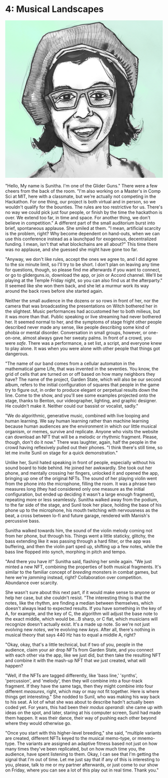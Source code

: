 # 4: Musical Landscapes

![image](assets/images/musician.jpg)

"Hello, My name is Sunitha. I'm one of the Glider Guns." There were a few cheers from the back of the room. "I'm also working on a Master's in Comp Sci at MIT, here with a classmate, but we're actually not competing in the Hackathon. For one thing, our project is both virtual and in person, so we wouldn't qualify for the bounties. The rules are too restrictive for us. There's no way we could pick just four people, or finish by the time the hackathon is over. We extend too far, in time and space. For another thing, we don't believe in competition." A different part of the small auditorium burst into brief, spontaneous applause. She smiled at them. "I mean, artificial scarcity is the problem, right? Why become dependent on hand-outs, when we can use this conference instead as a launchpad for exogenous, decentralized funding. I mean, isn't that what blockchains are all about?" This time there was no applause, and she guessed she might have gone too far.

"Anyway, we don't like rules, accept the ones we agree to, and I did agree to the six minute limit, so I'll try to be short. I don't plan on leaving any time for questions, though, so please find me afterwards if you want to connect, or go to gliderguns.io, download the app, or join or Accord channel. We'll be playing at the Temple Friday night, so you can also find us at the afterparty." It seemed like she won them back, and she let a murmur work its way around the back rows before she started again.

Neither the small audience in the dozens or so rows in front of her, nor the camera that was broadcasting the presentations on Witch bothered her in the slightest. Music performances had accustomed her to both milieus, but it was more than that. Public speaking or live streaming had never bothered her. It seemed normal to her, and the symptoms of stage fright other people described never made any sense, like people describing some kind of phobia or mental disorder. Conversation in small groups, however, or one-on-one, almost always gave her sweaty palms. In front of a crowd, you were *safe*. There was a performance, a set list, a script, and everyone knew to play alone. It was when you were alone with other people that things got dangerous.

"The name of our band comes from a cellular automaton in the mathematical game Life, that was invented in the seventies. You know, the grid of cells that are turned on or off based on how many neighbors they have? The name of the project, Garden State, which will also be our second album, refers to the initial configuration of squares that people in the game try to figure out, in order to produce elegant or perpetual results down the line. Come to the show, and you'll see some examples projected onto the stage, thanks to Benton, our videographer, lighting, and graphic designer. He couldn't make it. Neither could our bassist or vocalist, sadly."

"We do algorithmic, generative music, combined with live looping and human learning. We say human learning rather than machine learning because human audiences are the environment in which our little musical organism, or memes, survive and replicate. Anyone who visits the website can download an NFT that will be a melodic or rhythmic fragment. Please, though, don't do it now." There was laughter, again, half the people in the crowd having reflexively pulled out their phones. "I think there's still time, so let me invite Sunil on stage for a quick demonstration."

Unlike her, Sunil hated speaking in front of people, especially without his sound board to hide behind. He joined her awkwardly. She took out her phone, and mentally crossing her fingers, unlocked it and opened the app, bringing up one of the original NFTs. The sound of her playing violin went from the phone into the microphone, filling the room. It was a phrase two measures long (they had considered only one measure as the initial configuration, but ended up deciding it wasn't a large enough fragment), repeating more or less seamlessly. Sunitha walked away from the podium, to the far side of the stage, and Sunil took her place, holding the base of his phone up to the microphone, his mouth twitching with nervousness as the beat, a cross between lo-fi and future garage, rendered with Manish's percussive bass.

Sunitha walked towards him, the sound of the violin melody coming not from her phone, but through his. Things went a little staticky, glitchy, the bass extending like it was passing through a hard filter, or the app was buffering, and then the violin part sped up, shifting up a few notes, while the bass line flopped into synch, morphing in pitch and tempo.

"And there you have it!" Sunitha said, flashing her smile again. "We just minted a new NFT, combining the properties of both musical fragments. It's similar to the familiar concept of *breeding* monsters in combat games, but here we're *jamming* instead, right? Collaboration over competition. Abundance over scarcity.

She wasn't sure about this next part, if it would make sense to anyone or help her case, but she couldn't resist. "The interesting thing is that the notes, like the rhythm, are finding a median between themselves, which doesn't always lead to expected results. If you have something in the key of A, for example, and the key of C, the algorithm will adjust the base note to the exact middle, which would be...B sharp, or C flat, which musicians will recognize doesn't actually exist. It's a made up note. So we're not just evolving new *notes*, we're evolving new *keys*. After all, there's nothing in musical theory that says 440 Hz has to equal a middle A, right?

"Okay, okay, that's a little technical, but if two of you, people in the audience, claim your air drop NFTs from Garden State, and you connect with each other via the app, like we just did, but then take the resulting NFT and combine it with the mash-up NFT that *we* just created, what will happen?

"Well, if the NFTs are tagged differently, like 'bass line,' 'synths', 'percussion', and 'melody', then they will combine into a four-track fragment. If they have the same tags, then they might combine into four different *measures*, right, which may or may not fit together. Here is where things get interesting." She nodded to Sunil, who was making his way back to his seat. A lot of what she was about to describe hadn't actually been coded yet. For years, this had been their *modus operandi*: she came up with ideas on the spot, and later, staring at his computer screen, Sunil had made them happen. It was their dance, their way of pushing each other beyond where they would otherwise go.

"Once you start with this higher-level breeding," she said, "multiple variants are created, different NFTs keyed to the musical memo-type, or mnemo-type. The variants are assigned an adaptive fitness based not just on how many times they've been replicated, but on how much time you, the audience, have spent listening to them. Okay, I can see that I'm getting the signal that I'm out of time. Let me just say that if any of this is interesting to you, please, talk to me or my partner afterwards, or just come to our show on Friday, where you can see a lot of this play out in real time. Thank you."
